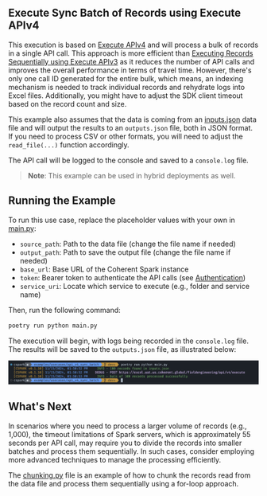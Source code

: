 ## Execute Sync Batch of Records using Execute APIv4

This execution is based on [Execute APIv4][exec-v4] and will process a bulk of records
in a single API call.
This approach is more efficient than [Executing Records Sequentially using Execute APIv3][exec-v3-for-loop]
as it reduces the number of API calls and improves the overall performance in terms of travel time.
However, there's only one call ID generated for the entire bulk, which means, an
indexing mechanism is needed to track individual records and rehydrate logs into
Excel files. Additionally, you might have to adjust the SDK client timeout based on
the record count and size.

This example also assumes that the data is coming from an [inputs.json](inputs.json)
data file and will output the results to an `outputs.json` file, both in JSON format.
If you need to process CSV or other formats, you will need to adjust the `read_file(...)`
function accordingly.

The API call will be logged to the console and saved to a `console.log` file.

> **Note**: This example can be used in hybrid deployments as well.

## Running the Example

To run this use case, replace the placeholder values with your own in [main.py](main.py):

- `source_path`: Path to the data file (change the file name if needed)
- `output_path`: Path to save the output file (change the file name if needed)
- `base_url`: Base URL of the Coherent Spark instance
- `token`: Bearer token to authenticate the API calls (see [Authentication](../../../docs/authentication.md))
- `service_uri`: Locate which service to execute (e.g., folder and service name)

Then, run the following command:

```bash
poetry run python main.py
```

The execution will begin, with logs being recorded in the `console.log` file.
The results will be saved to the `outputs.json` file, as illustrated below:

[![outputs.png](outputs.png)](outputs.json)

## What's Next

In scenarios where you need to process a larger volume of records (e.g., 1,000),
the timeout limitations of Spark servers, which is approximately 55 seconds per API call,
may require you to divide the records into smaller batches and process them sequentially.
In such cases, consider employing more advanced techniques to manage the processing
efficiently.

The [chunking.py](chunking.py) file is an example of how to chunk the records read from
the data file and process them sequentially using a for-loop approach.

<!-- References -->
[exec-v3-for-loop]: (../api_v3_for_loop/readme.md)
[exec-v4]: https://docs.coherent.global/spark-apis/execute-api/execute-api-v4
